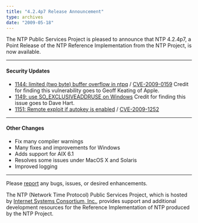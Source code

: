 ```yaml
---
title: "4.2.4p7 Release Announcement"
type: archives
date: "2009-05-18"
---
```


The NTP Public Services Project is pleased to announce that NTP 4.2.4p7, a Point Release of the NTP Reference Implementation from the
NTP Project, is now available.

* * *

#### Security Updates

* [1144: limited (two byte) buffer overflow in ntpq](/support/securitynotice/ntpbug1144) / [CVE-2009-0159](https://nvd.nist.gov/vuln/detail/CVE-2009-0159)
  Credit for finding this vulnerability goes to Geoff Keating of Apple.
* [1149: use SO_EXCLUSIVEADDRUSE on Windows](/support/securitynotice/ntpbug1149)
  Credit for finding this issue goes to Dave Hart.
* [1151: Remote exploit if autokey is enabled](/support/securitynotice/ntpbug1151) / [CVE-2009-1252](https://nvd.nist.gov/vuln/detail/CVE-2009-1252)

* * *

#### Other Changes

* Fix many compiler warnings
* Many fixes and improvements for Windows
* Adds support for AIX 6.1
* Resolves some issues under MacOS X and Solaris
* Improved logging

* * *

Please [report](https://bugs.ntp.org/) any bugs, issues, or desired enhancements.

The NTP (Network Time Protocol) Public Services Project, which is hosted by [Internet Systems Consortium, Inc.](https://www.isc.org/), provides support and additional development resources for the Reference Implementation of NTP produced by the NTP Project.